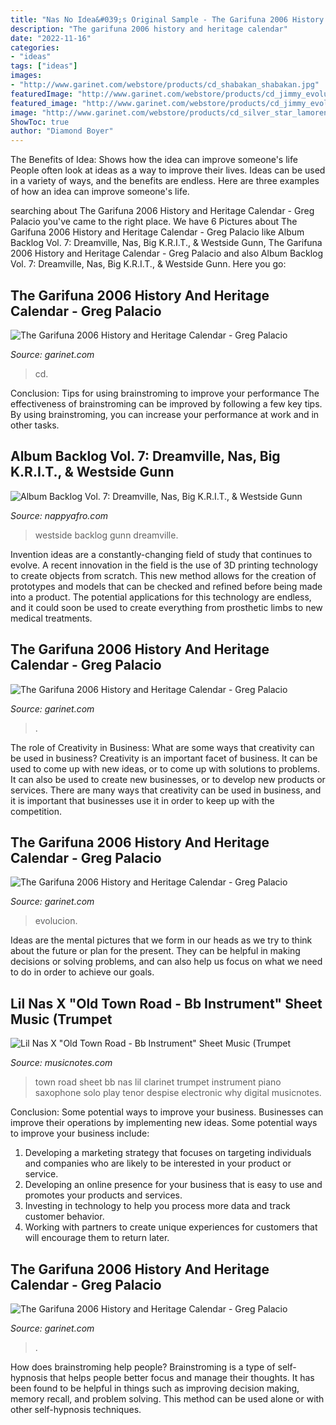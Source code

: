 ```yaml
---
title: "Nas No Idea&#039;s Original Sample - The Garifuna 2006 History And Heritage Calendar"
description: "The garifuna 2006 history and heritage calendar"
date: "2022-11-16"
categories:
- "ideas"
tags: ["ideas"]
images:
- "http://www.garinet.com/webstore/products/cd_shabakan_shabakan.jpg"
featuredImage: "http://www.garinet.com/webstore/products/cd_jimmy_evolucion.jpg"
featured_image: "http://www.garinet.com/webstore/products/cd_jimmy_evolucion.jpg"
image: "http://www.garinet.com/webstore/products/cd_silver_star_lamorena.jpg"
ShowToc: true
author: "Diamond Boyer"
---
```



The Benefits of Idea: Shows how the idea can improve someone's life
People often look at ideas as a way to improve their lives. Ideas can be used in a variety of ways, and the benefits are endless. Here are three examples of how an idea can improve someone's life.

	

		
searching about The Garifuna 2006 History and Heritage Calendar - Greg Palacio you've came to the right place. We have 6 Pictures about The Garifuna 2006 History and Heritage Calendar - Greg Palacio like Album Backlog Vol. 7: Dreamville, Nas, Big K.R.I.T., &amp; Westside Gunn, The Garifuna 2006 History and Heritage Calendar - Greg Palacio and also Album Backlog Vol. 7: Dreamville, Nas, Big K.R.I.T., &amp; Westside Gunn. Here you go:
		
    
## The Garifuna 2006 History And Heritage Calendar - Greg Palacio

<img loading=lazy src="http://www.garinet.com/webstore/products/cd_principe_isaak_nolqs.jpg" onerror="this.onerror=null;this.src='https://tse2.mm.bing.net/th?id=OIP.ekXc9hQo6f5rya_0sbCxGgAAAA&amp;pid=15.1';" alt="The Garifuna 2006 History and Heritage Calendar - Greg Palacio">

_Source: garinet.com_

>cd. 

	

Conclusion: Tips for using brainstroming to improve your performance
The effectiveness of brainstroming can be improved by following a few key tips. By using brainstroming, you can increase your performance at work and in other tasks.

    
## Album Backlog Vol. 7: Dreamville, Nas, Big K.R.I.T., &amp; Westside Gunn

<img loading=lazy src="https://secureservercdn.net/198.71.190.10/057.85e.myftpupload.com/wp-content/uploads/2019/08/K.R.I.T.-IZ-HERE-2-770x770.jpg" onerror="this.onerror=null;this.src='https://tse2.mm.bing.net/th?id=OIP.DjAbnfO1gj2IU9TR-sOx1AHaHa&amp;pid=15.1';" alt="Album Backlog Vol. 7: Dreamville, Nas, Big K.R.I.T., &amp; Westside Gunn">

_Source: nappyafro.com_

>westside backlog gunn dreamville. 

	

Invention ideas are a constantly-changing field of study that continues to evolve. A recent innovation in the field is the use of 3D printing technology to create objects from scratch. This new method allows for the creation of prototypes and models that can be checked and refined before being made into a product. The potential applications for this technology are endless, and it could soon be used to create everything from prosthetic limbs to new medical treatments.

    
## The Garifuna 2006 History And Heritage Calendar - Greg Palacio

<img loading=lazy src="http://www.garinet.com/webstore/products/cd_shabakan_shabakan.jpg" onerror="this.onerror=null;this.src='https://tse1.mm.bing.net/th?id=OIP.s3Y5shGw3JIATmcr1iqTqgAAAA&amp;pid=15.1';" alt="The Garifuna 2006 History and Heritage Calendar - Greg Palacio">

_Source: garinet.com_

>. 

	

The role of Creativity in Business: What are some ways that creativity can be used in business?
Creativity is an important facet of business. It can be used to come up with new ideas, or to come up with solutions to problems. It can also be used to create new businesses, or to develop new products or services. There are many ways that creativity can be used in business, and it is important that businesses use it in order to keep up with the competition.

    
## The Garifuna 2006 History And Heritage Calendar - Greg Palacio

<img loading=lazy src="http://www.garinet.com/webstore/products/cd_jimmy_evolucion.jpg" onerror="this.onerror=null;this.src='https://tse3.mm.bing.net/th?id=OIP.-jN4V1yt7lKrWTUHRDQ_4QHaHP&amp;pid=15.1';" alt="The Garifuna 2006 History and Heritage Calendar - Greg Palacio">

_Source: garinet.com_

>evolucion. 

	

Ideas are the mental pictures that we form in our heads as we try to think about the future or plan for the present. They can be helpful in making decisions or solving problems, and can also help us focus on what we need to do in order to achieve our goals.

    
## Lil Nas X &quot;Old Town Road - Bb Instrument&quot; Sheet Music (Trumpet

<img loading=lazy src="https://www.musicnotes.com/images/productimages/large/mtd/MN0196119.gif" onerror="this.onerror=null;this.src='https://tse1.mm.bing.net/th?id=OIP.6gxgCIM8fyPSgS1Tn3pIpAAAAA&amp;pid=15.1';" alt="Lil Nas X &quot;Old Town Road - Bb Instrument&quot; Sheet Music (Trumpet">

_Source: musicnotes.com_

>town road sheet bb nas lil clarinet trumpet instrument piano saxophone solo play tenor despise electronic why digital musicnotes. 

	

Conclusion: Some potential ways to improve your business.
Businesses can improve their operations by implementing new ideas. Some potential ways to improve your business include:
1. Developing a marketing strategy that focuses on targeting individuals and companies who are likely to be interested in your product or service.
2. Developing an online presence for your business that is easy to use and promotes your products and services.
3. Investing in technology to help you process more data and track customer behavior.
4. Working with partners to create unique experiences for customers that will encourage them to return later.

    
## The Garifuna 2006 History And Heritage Calendar - Greg Palacio

<img loading=lazy src="http://www.garinet.com/webstore/products/cd_silver_star_lamorena.jpg" onerror="this.onerror=null;this.src='https://tse3.mm.bing.net/th?id=OIP.5CpgM-uvfvoOnW4FfxSRvwAAAA&amp;pid=15.1';" alt="The Garifuna 2006 History and Heritage Calendar - Greg Palacio">

_Source: garinet.com_

>. 

	

How does brainstroming help people?
Brainstroming is a type of self-hypnosis that helps people better focus and manage their thoughts. It has been found to be helpful in things such as improving decision making, memory recall, and problem solving. This method can be used alone or with other self-hypnosis techniques.

